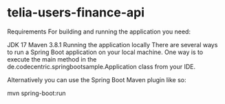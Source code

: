 # telia-users-finance-api

Requirements
For building and running the application you need:

JDK 17
Maven 3.8.1
Running the application locally
There are several ways to run a Spring Boot application on your local machine. One way is to execute the main method in the de.codecentric.springbootsample.Application class from your IDE.

Alternatively you can use the Spring Boot Maven plugin like so:

mvn spring-boot:run
